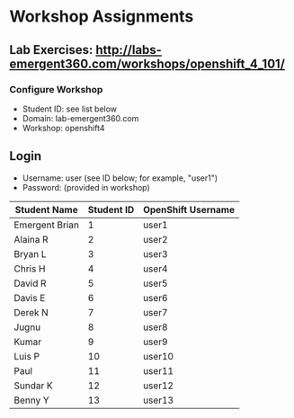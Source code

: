 # Workshop Assignments
## Lab Exercises: http://labs-emergent360.com/workshops/openshift_4_101/
### Configure Workshop
- Student ID: see list below
- Domain: lab-emergent360.com
- Workshop: openshift4

## Login
- Username: user<id> (see ID below; for example, "user1")
- Password: (provided in workshop)

| Student Name | Student ID | OpenShift Username | 
|------------ | ---------------| ---------------|
|	Emergent Brian	|	1	|	user1	|
|	Alaina R	|	2	|	user2	|
|	Bryan L |	3	|	user3	|
|	Chris H  |	4	|	user4	|
| David R  |	5	|	user5	|
|	Davis E |	6	|	user6	|
|	Derek N  |	7	|	user7	|
|	Jugnu  |	8	|	user8	|
| Kumar  |	9	|	user9	|
|	Luis P  |	10	|	user10	|
|	Paul |	11	|	user11	|
| Sundar K | 12 | user12 |
| Benny Y| 13 | user13 |  


  
  
  
